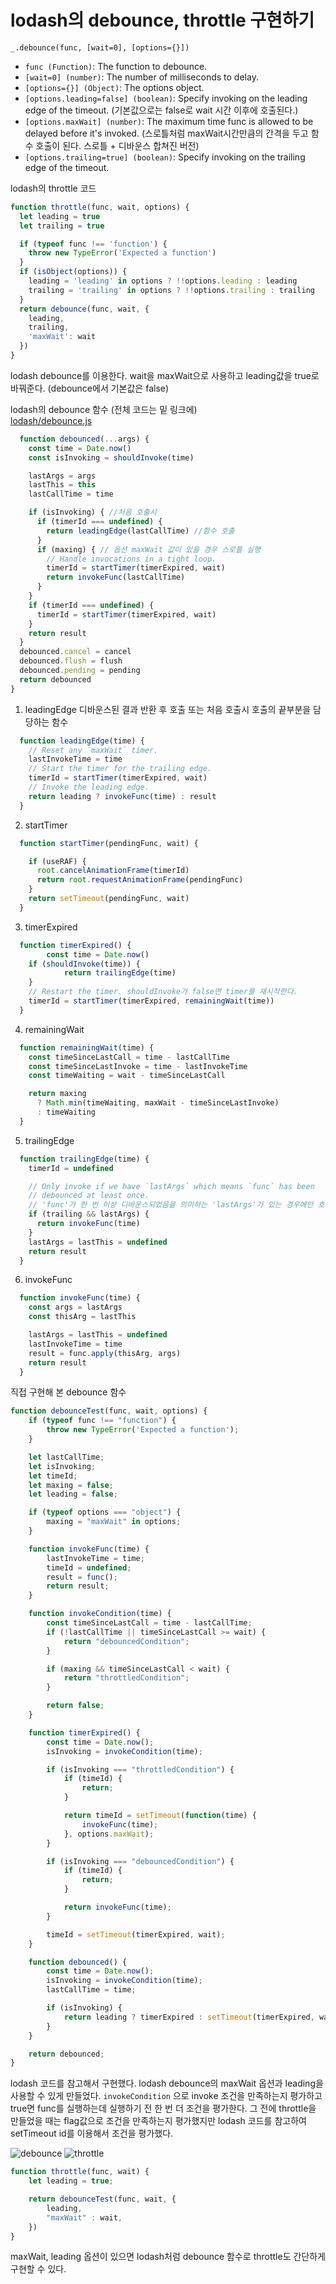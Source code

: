 # lodash의 debounce, throttle 구현하기

`_.debounce(func, [wait=0], [options={}])`

- `func (Function)`: The function to debounce.
- `[wait=0] (number)`: The number of milliseconds to delay.
- `[options={}] (Object)`: The options object.
- `[options.leading=false] (boolean)`: Specify invoking on the leading edge of the timeout.  (기본값으로는 false로 wait 시간 이후에 호출된다.)
- `[options.maxWait] (number)`: The maximum time func is allowed to be delayed before it's invoked. (스로틀처럼 maxWait시간만큼의 간격을 두고 함수 호출이 된다. 스로틀 + 디바운스 합쳐진 버전)
- `[options.trailing=true] (boolean)`: Specify invoking on the trailing edge of the timeout.


lodash의 throttle 코드
```js
function throttle(func, wait, options) {
  let leading = true
  let trailing = true

  if (typeof func !== 'function') {
    throw new TypeError('Expected a function')
  }
  if (isObject(options)) {
    leading = 'leading' in options ? !!options.leading : leading
    trailing = 'trailing' in options ? !!options.trailing : trailing
  }
  return debounce(func, wait, {
    leading,
    trailing,
    'maxWait': wait
  })
}
```
lodash debounce를 이용한다. wait을 maxWait으로 사용하고 leading값을 true로 바꿔준다. (debounce에서 기본값은 false)




lodash의 debounce 함수 (전체 코드는 밑 링크에)  
[lodash/debounce.js](https://github.com/lodash/lodash/blob/master/debounce.js)

```js
  function debounced(...args) {
    const time = Date.now()
    const isInvoking = shouldInvoke(time)

    lastArgs = args
    lastThis = this
    lastCallTime = time

    if (isInvoking) { //처음 호출시
      if (timerId === undefined) {
        return leadingEdge(lastCallTime) //함수 호출
      }
      if (maxing) { // 옵션 maxWait 값이 있을 경우 스로틀 실행
        // Handle invocations in a tight loop.
        timerId = startTimer(timerExpired, wait)
        return invokeFunc(lastCallTime)
      }
    }
    if (timerId === undefined) {
      timerId = startTimer(timerExpired, wait)
    }
    return result
  }
  debounced.cancel = cancel
  debounced.flush = flush
  debounced.pending = pending
  return debounced
}
```

1. leadingEdge
디바운스된 결과 반환 후 호출 또는 처음 호출시 호출의 끝부분을 담당하는 함수
```js
  function leadingEdge(time) {
    // Reset any `maxWait` timer.
    lastInvokeTime = time
    // Start the timer for the trailing edge.
    timerId = startTimer(timerExpired, wait)
    // Invoke the leading edge.
    return leading ? invokeFunc(time) : result
  }
```

2. startTimer
```js
  function startTimer(pendingFunc, wait) {

    if (useRAF) {
      root.cancelAnimationFrame(timerId)
      return root.requestAnimationFrame(pendingFunc)
    }
    return setTimeout(pendingFunc, wait)
  }
```

3. timerExpired
```js
  function timerExpired() {
		const time = Date.now()
    if (shouldInvoke(time)) {
			return trailingEdge(time)
    }
    // Restart the timer. shouldInvoke가 false면 timer를 재시작한다.
    timerId = startTimer(timerExpired, remainingWait(time))
  }
```

4. remainingWait
```js
  function remainingWait(time) {
    const timeSinceLastCall = time - lastCallTime
    const timeSinceLastInvoke = time - lastInvokeTime
    const timeWaiting = wait - timeSinceLastCall

    return maxing
      ? Math.min(timeWaiting, maxWait - timeSinceLastInvoke)
      : timeWaiting
  }
```

5. trailingEdge
```js
  function trailingEdge(time) {
    timerId = undefined

    // Only invoke if we have `lastArgs` which means `func` has been
    // debounced at least once.
    // 'func'가 한 번 이상 디바운스되었음을 의미하는 'lastArgs'가 있는 경우에만 호출합니다.
    if (trailing && lastArgs) {
      return invokeFunc(time)
    }
    lastArgs = lastThis = undefined
    return result
  }
```

6. invokeFunc
```js
  function invokeFunc(time) {
    const args = lastArgs
    const thisArg = lastThis

    lastArgs = lastThis = undefined
    lastInvokeTime = time
    result = func.apply(thisArg, args)
    return result
  }
```

직접 구현해 본 debounce 함수

```js
function debounceTest(func, wait, options) {
	if (typeof func !== "function") {
		throw new TypeError('Expected a function');
	}

	let lastCallTime;
	let isInvoking;
	let timeId;
	let maxing = false;
	let leading = false;

	if (typeof options === "object") {
		maxing = "maxWait" in options;
	}

	function invokeFunc(time) {
		lastInvokeTime = time;
		timeId = undefined;
		result = func();
		return result;
	}

	function invokeCondition(time) {
		const timeSinceLastCall = time - lastCallTime;
		if (!lastCallTime || timeSinceLastCall >= wait) {
			return "debouncedCondition";
		}

		if (maxing && timeSinceLastCall < wait) {
			return "throttledCondition";
		}

		return false;
	}

	function timerExpired() {
		const time = Date.now();
		isInvoking = invokeCondition(time);

		if (isInvoking === "throttledCondition") {
			if (timeId) {
				return;
			}

			return timeId = setTimeout(function(time) {
				invokeFunc(time);
			}, options.maxWait);
		}

		if (isInvoking === "debouncedCondition") {
			if (timeId) {
				return;
			}

			return invokeFunc(time);
		}

		timeId = setTimeout(timerExpired, wait);
	}

	function debounced() {
		const time = Date.now();
		isInvoking = invokeCondition(time);
		lastCallTime = time;

		if (isInvoking) {
			return leading ? timerExpired : setTimeout(timerExpired, wait);
		}
	}

	return debounced;
}
```
lodash 코드를 참고해서 구현했다.
lodash debounce의 maxWait 옵션과 leading을 사용할 수 있게 만들었다.
`invokeCondition` 으로 invoke 조건을 만족하는지 평가하고 true면 func를 실행하는데 실행하기 전 한 번 더 조건을 평가한다.
그 전에 throttle을 만들었을 때는 flag값으로 조건을 만족하는지 평가했지만 lodash 코드를 참고하여 setTimeout id를 이용해서 조건을 평가했다.

<img src="assets/220516-1.gif" alt="debounce">
<img src="assets/220516.gif" alt="throttle">


```js
function throttle(func, wait) {
	let leading = true;

	return debounceTest(func, wait, {
		leading,
		"maxWait" : wait,
	})
}
```
maxWait, leading 옵션이 있으면 lodash처럼 debounce 함수로 throttle도 간단하게 구현할 수 있다.
